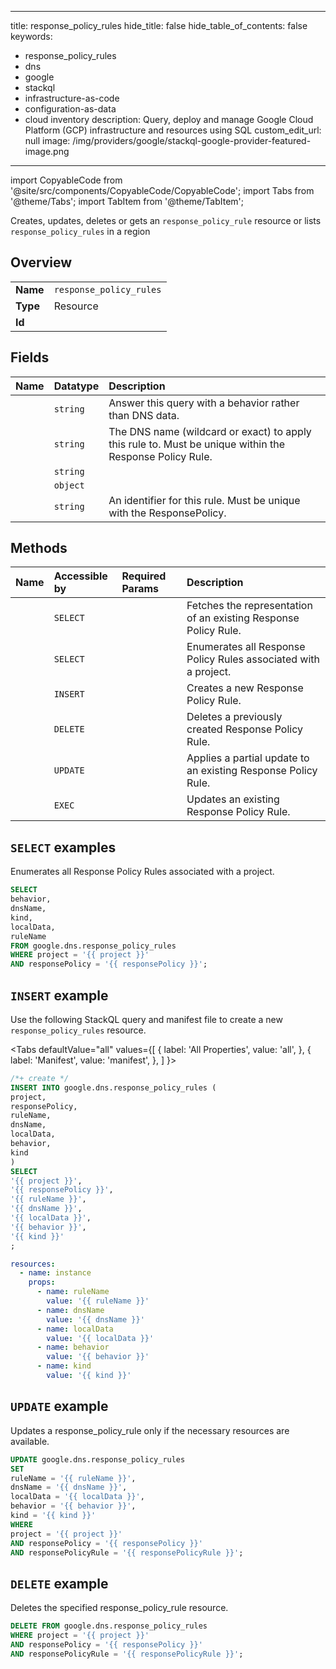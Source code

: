 
---
title: response_policy_rules
hide_title: false
hide_table_of_contents: false
keywords:
  - response_policy_rules
  - dns
  - google
  - stackql
  - infrastructure-as-code
  - configuration-as-data
  - cloud inventory
description: Query, deploy and manage Google Cloud Platform (GCP) infrastructure and resources using SQL
custom_edit_url: null
image: /img/providers/google/stackql-google-provider-featured-image.png
---

import CopyableCode from '@site/src/components/CopyableCode/CopyableCode';
import Tabs from '@theme/Tabs';
import TabItem from '@theme/TabItem';

Creates, updates, deletes or gets an <code>response_policy_rule</code> resource or lists <code>response_policy_rules</code> in a region

## Overview
<table><tbody>
<tr><td><b>Name</b></td><td><code>response_policy_rules</code></td></tr>
<tr><td><b>Type</b></td><td>Resource</td></tr>
<tr><td><b>Id</b></td><td><CopyableCode code="google.dns.response_policy_rules" /></td></tr>
</tbody></table>

## Fields
| Name | Datatype | Description |
|:-----|:---------|:------------|
| <CopyableCode code="behavior" /> | `string` | Answer this query with a behavior rather than DNS data. |
| <CopyableCode code="dnsName" /> | `string` | The DNS name (wildcard or exact) to apply this rule to. Must be unique within the Response Policy Rule. |
| <CopyableCode code="kind" /> | `string` |  |
| <CopyableCode code="localData" /> | `object` |  |
| <CopyableCode code="ruleName" /> | `string` | An identifier for this rule. Must be unique with the ResponsePolicy. |

## Methods
| Name | Accessible by | Required Params | Description |
|:-----|:--------------|:----------------|:------------|
| <CopyableCode code="get" /> | `SELECT` | <CopyableCode code="project, responsePolicy, responsePolicyRule" /> | Fetches the representation of an existing Response Policy Rule. |
| <CopyableCode code="list" /> | `SELECT` | <CopyableCode code="project, responsePolicy" /> | Enumerates all Response Policy Rules associated with a project. |
| <CopyableCode code="create" /> | `INSERT` | <CopyableCode code="project, responsePolicy" /> | Creates a new Response Policy Rule. |
| <CopyableCode code="delete" /> | `DELETE` | <CopyableCode code="project, responsePolicy, responsePolicyRule" /> | Deletes a previously created Response Policy Rule. |
| <CopyableCode code="patch" /> | `UPDATE` | <CopyableCode code="project, responsePolicy, responsePolicyRule" /> | Applies a partial update to an existing Response Policy Rule. |
| <CopyableCode code="update" /> | `EXEC` | <CopyableCode code="project, responsePolicy, responsePolicyRule" /> | Updates an existing Response Policy Rule. |

## `SELECT` examples

Enumerates all Response Policy Rules associated with a project.

```sql
SELECT
behavior,
dnsName,
kind,
localData,
ruleName
FROM google.dns.response_policy_rules
WHERE project = '{{ project }}'
AND responsePolicy = '{{ responsePolicy }}'; 
```

## `INSERT` example

Use the following StackQL query and manifest file to create a new <code>response_policy_rules</code> resource.

<Tabs
    defaultValue="all"
    values={[
        { label: 'All Properties', value: 'all', },
        { label: 'Manifest', value: 'manifest', },
    ]
}>
<TabItem value="all">

```sql
/*+ create */
INSERT INTO google.dns.response_policy_rules (
project,
responsePolicy,
ruleName,
dnsName,
localData,
behavior,
kind
)
SELECT 
'{{ project }}',
'{{ responsePolicy }}',
'{{ ruleName }}',
'{{ dnsName }}',
'{{ localData }}',
'{{ behavior }}',
'{{ kind }}'
;
```
</TabItem>
<TabItem value="manifest">

```yaml
resources:
  - name: instance
    props:
      - name: ruleName
        value: '{{ ruleName }}'
      - name: dnsName
        value: '{{ dnsName }}'
      - name: localData
        value: '{{ localData }}'
      - name: behavior
        value: '{{ behavior }}'
      - name: kind
        value: '{{ kind }}'

```
</TabItem>
</Tabs>

## `UPDATE` example

Updates a response_policy_rule only if the necessary resources are available.

```sql
UPDATE google.dns.response_policy_rules
SET 
ruleName = '{{ ruleName }}',
dnsName = '{{ dnsName }}',
localData = '{{ localData }}',
behavior = '{{ behavior }}',
kind = '{{ kind }}'
WHERE 
project = '{{ project }}'
AND responsePolicy = '{{ responsePolicy }}'
AND responsePolicyRule = '{{ responsePolicyRule }}';
```

## `DELETE` example

Deletes the specified response_policy_rule resource.

```sql
DELETE FROM google.dns.response_policy_rules
WHERE project = '{{ project }}'
AND responsePolicy = '{{ responsePolicy }}'
AND responsePolicyRule = '{{ responsePolicyRule }}';
```
